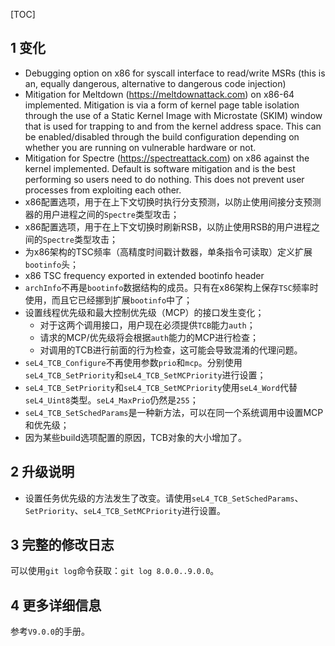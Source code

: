 [TOC]

## 1 变化

* Debugging option on x86 for syscall interface to read/write MSRs (this is an, equally dangerous, alternative to dangerous code injection)
* Mitigation for Meltdown (https://meltdownattack.com) on x86-64 implemented. Mitigation is via a form of kernel page table isolation through the use of a Static Kernel Image with Microstate (SKIM) window that is used for trapping to and from the kernel address space. This can be enabled/disabled through the build configuration depending on whether you are running on vulnerable hardware or not.
* Mitigation for Spectre (https://spectreattack.com) on x86 against the kernel implemented. Default is software mitigation and is the best performing so users need to do nothing. This does not prevent user processes from exploiting each other.
* x86配置选项，用于在上下文切换时执行分支预测，以防止使用间接分支预测器的用户进程之间的`Spectre`类型攻击；
* x86配置选项，用于在上下文切换时刷新RSB，以防止使用RSB的用户进程之间的`Spectre`类型攻击；
* 为x86架构的TSC频率（高精度时间戳计数器，单条指令可读取）定义扩展`bootinfo`头；
* x86 TSC frequency exported in extended bootinfo header
* `archInfo`不再是`bootinfo`数据结构的成员。只有在x86架构上保存`TSC`频率时使用，而且它已经挪到扩展`bootinfo`中了；
* 设置线程优先级和最大控制优先级（MCP）的接口发生变化；
    - 对于这两个调用接口，用户现在必须提供`TCB`能力`auth`；
    - 请求的MCP/优先级将会根据`auth`能力的MCP进行检查；
    - 对调用的TCB进行前面的行为检查，这可能会导致混淆的代理问题。
* `seL4_TCB_Configure`不再使用参数`prio`和`mcp`。分别使用`seL4_TCB_SetPriority`和`seL4_TCB_SetMCPriority`进行设置；
* `seL4_TCB_SetPriority`和`seL4_TCB_SetMCPriority`使用`seL4_Word`代替`seL4_Uint8`类型。`seL4_MaxPrio`仍然是`255`；
* `seL4_TCB_SetSchedParams`是一种新方法，可以在同一个系统调用中设置MCP和优先级；
* 因为某些build选项配置的原因，TCB对象的大小增加了。


## 2 升级说明

* 设置任务优先级的方法发生了改变。请使用`seL4_TCB_SetSchedParams`、`SetPriority`、`seL4_TCB_SetMCPriority`进行设置。

## 3 完整的修改日志

可以使用`git log`命令获取：`git log 8.0.0..9.0.0`。

## 4 更多详细信息

参考`V9.0.0`的手册。